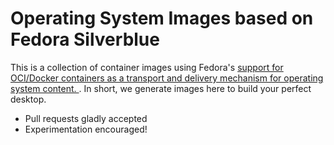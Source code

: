 # Operating System Images based on Fedora Silverblue

This is a collection of container images using Fedora's [support for OCI/Docker containers as a transport and delivery mechanism for operating system content. ](https://fedoraproject.org/wiki/Changes/OstreeNativeContainerStable). In short, we generate images here to build your perfect desktop. 

- Pull requests gladly accepted
- Experimentation encouraged!
